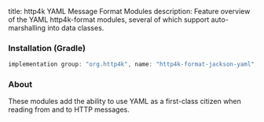 title: http4k YAML Message Format Modules
description: Feature overview of the YAML http4k-format modules, several of which support auto-marshalling into data classes.

### Installation (Gradle)

```groovy
implementation group: "org.http4k", name: "http4k-format-jackson-yaml", version: "4.13.3.0"
```

### About
These modules add the ability to use YAML as a first-class citizen when reading from and to HTTP messages. 

[http4k]: https://http4k.org
